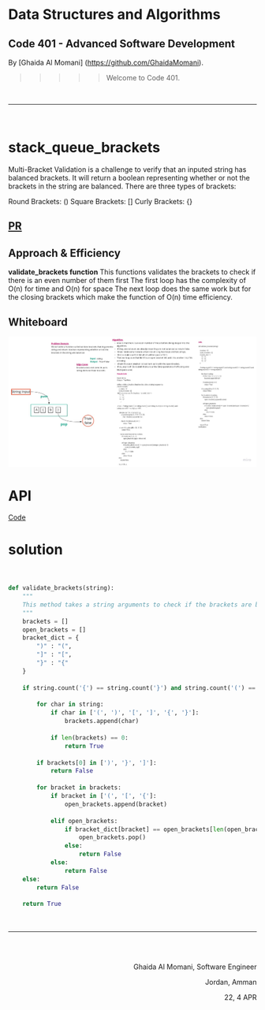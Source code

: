 
# Data Structures and Algorithms

## Code 401 - Advanced Software Development
<!-- This is the reading notes repository where I keep my favorite articles with their sources.
       
       Hope you'll benefit from my reads, Enjoy!
-->




By [Ghaida Al Momani] (https://github.com/GhaidaMomani).

>>>>>Welcome to Code 401.
<br/>
<hr/>
<br/>



# stack_queue_brackets

Multi-Bracket Validation is a challenge to verify that an inputed string has balanced brackets. It will return a boolean representing whether or not the brackets in the string are balanced. There are three types of brackets:

Round Brackets: ()
Square Brackets: []
Curly Brackets: {}

## [PR](https://github.com/GhaidaMomani/data-structures-and-algorithms/pull/11)



## Approach & Efficiency

**validate_brackets function**
This functions validates the brackets to check if there is an even number of them first 
The first loop has the complexity of O(n) for time and O(n) for space 
The next loop does the same work but for the closing brackets which make the function of O(n) time efficiency. 





## Whiteboard 

![](../assets/brackets.jpg)






# API
[Code](../stack-queue-brackets/stack_queue_brackets/stack_queue_brackets.py)




# solution 

```python


def validate_brackets(string):
    """
    This method takes a string arguments to check if the brackets are balanced in pairs.
    """
    brackets = []
    open_brackets = []
    bracket_dict = {
        ")" : "(",
        "]" : "[",
        "}" : "{"
    }

    if string.count('{') == string.count('}') and string.count('(') == string.count(')') and string.count('[') == string.count(']'):

        for char in string:
            if char in ['(', ')', '[', ']', '{', '}']:
                brackets.append(char)

            if len(brackets) == 0:
                return True

        if brackets[0] in [')', '}', ']']:
            return False

        for bracket in brackets:
            if bracket in ['(', '[', '{']:
                open_brackets.append(bracket)

            elif open_brackets:
                if bracket_dict[bracket] == open_brackets[len(open_brackets)-1]:
                    open_brackets.pop()
                else:
                    return False
            else:
                return False
    else:
        return False

    return True




```




<hr/>
 <br/><br/>

<p align="right">Ghaida Al Momani, Software Engineer</p>
<p align="right">Jordan, Amman</p>

<p align="right">22, 4 APR </p>